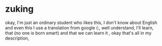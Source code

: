 # zuking
okay, I'm just an ordinary student who likes this, I don't know about English and even this I use a translation from google (:, well understand, I'll learn, that (no one is born smart) and that we can learn it  , okay that's all in my description,
